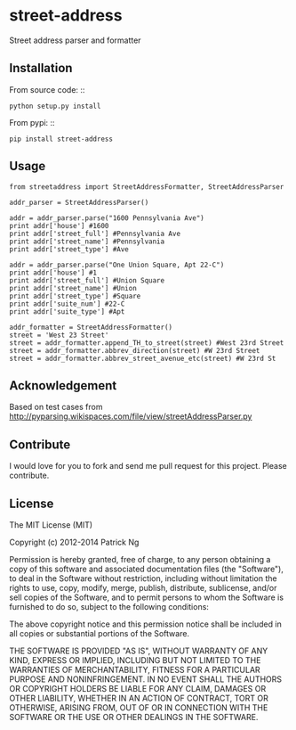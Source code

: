 street-address
================

Street address parser and formatter



Installation
------------

From source code: ::

    python setup.py install

From pypi: ::

    pip install street-address

Usage
-----

    from streetaddress import StreetAddressFormatter, StreetAddressParser

    addr_parser = StreetAddressParser()

    addr = addr_parser.parse("1600 Pennsylvania Ave")
    print addr['house'] #1600
    print addr['street_full'] #Pennsylvania Ave
    print addr['street_name'] #Pennsylvania
    print addr['street_type'] #Ave

    addr = addr_parser.parse("One Union Square, Apt 22-C")
    print addr['house'] #1
    print addr['street_full'] #Union Square
    print addr['street_name'] #Union
    print addr['street_type'] #Square
    print addr['suite_num'] #22-C
    print addr['suite_type'] #Apt

    addr_formatter = StreetAddressFormatter()
    street = 'West 23 Street'
    street = addr_formatter.append_TH_to_street(street) #West 23rd Street
    street = addr_formatter.abbrev_direction(street) #W 23rd Street
    street = addr_formatter.abbrev_street_avenue_etc(street) #W 23rd St

Acknowledgement
---------------

Based on test cases from http://pyparsing.wikispaces.com/file/view/streetAddressParser.py


Contribute
------------
I would love for you to fork and send me pull request for this project. Please contribute. 

License
---------
The MIT License (MIT)

Copyright (c) 2012-2014 Patrick Ng

Permission is hereby granted, free of charge, to any person obtaining a copy
of this software and associated documentation files (the "Software"), to deal
in the Software without restriction, including without limitation the rights
to use, copy, modify, merge, publish, distribute, sublicense, and/or sell
copies of the Software, and to permit persons to whom the Software is
furnished to do so, subject to the following conditions:

The above copyright notice and this permission notice shall be included in
all copies or substantial portions of the Software.

THE SOFTWARE IS PROVIDED "AS IS", WITHOUT WARRANTY OF ANY KIND, EXPRESS OR
IMPLIED, INCLUDING BUT NOT LIMITED TO THE WARRANTIES OF MERCHANTABILITY,
FITNESS FOR A PARTICULAR PURPOSE AND NONINFRINGEMENT. IN NO EVENT SHALL THE
AUTHORS OR COPYRIGHT HOLDERS BE LIABLE FOR ANY CLAIM, DAMAGES OR OTHER
LIABILITY, WHETHER IN AN ACTION OF CONTRACT, TORT OR OTHERWISE, ARISING FROM,
OUT OF OR IN CONNECTION WITH THE SOFTWARE OR THE USE OR OTHER DEALINGS IN
THE SOFTWARE.
